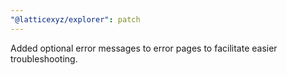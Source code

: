 ```yaml
---
"@latticexyz/explorer": patch
---
```


Added optional error messages to error pages to facilitate easier troubleshooting.
